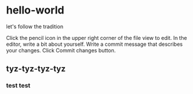 # hello-world
let's follow the tradition

Click the pencil icon in the upper right corner of the file view to edit.
In the editor, write a bit about yourself.
Write a commit message that describes your changes.
Click Commit changes button.

tyz-tyz-tyz-tyz
---------------
### test test
